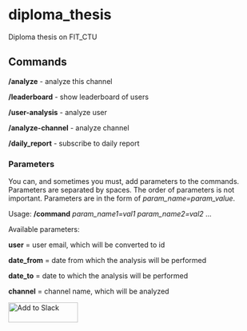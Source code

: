 # diploma_thesis
Diploma thesis on FIT_CTU

## Commands

**/analyze** - analyze this channel

**/leaderboard** - show leaderboard of users

**/user-analysis** - analyze user 

**/analyze-channel** - analyze channel

**/daily_report** - subscribe to daily report

### Parameters

You can, and sometimes you must, add parameters to the commands. 
Parameters are separated by spaces. 
The order of parameters is not important. 
Parameters are in the form of *param_name=param_value*.

Usage: **/command** *param_name1=val1* *param_name2=val2*  ...

Available parameters:

**user** = user email, which will be converted to id

**date_from** = date from which the analysis will be performed

**date_to** = date to which the analysis will be performed

**channel** = channel name, which will be analyzed


<a href="https://slack.com/oauth/v2/authorize?client_id=4812629427190.4804700932247&scope=channels:history,channels:read,chat:write,commands,files:write,users:read.email,users:read&user_scope="><img alt="Add to Slack" height="40" width="139" src="https://platform.slack-edge.com/img/add_to_slack.png" srcSet="https://platform.slack-edge.com/img/add_to_slack.png 1x, https://platform.slack-edge.com/img/add_to_slack@2x.png 2x" /></a>